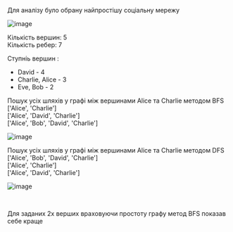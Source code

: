 Для аналізу було обрану найпростішу соціальну мережу

![image](https://github.com/kosmicheskiy/goit-algo-hw-06/assets/10980137/11d881c1-ec91-45eb-8421-429e88ee5487)

Кількість вершин: 5<br>
Кількість ребер: 7<br>

Ступніь вершин :
 - David - 4
 - Charlie, Alice - 3
 - Eve, Bob - 2


Пошук усіх шляхів у графі між вершинами Alice та Charlie методом BFS<br>
['Alice', 'Charlie']<br>
['Alice', 'David', 'Charlie']<br>
['Alice', 'Bob', 'David', 'Charlie']<br>

![image](https://github.com/kosmicheskiy/goit-algo-hw-06/assets/10980137/c62cea7f-564c-43fa-b07f-340a5a1742a4)



Пошук усіх шляхів у графі між вершинами Alice та Charlie методом DFS<br>
['Alice', 'Bob', 'David', 'Charlie']<br>
['Alice', 'Charlie']<br>
['Alice', 'David', 'Charlie']<br>

![image](https://github.com/kosmicheskiy/goit-algo-hw-06/assets/10980137/109db8c3-c0bd-41df-8eb6-01f776f198ed)

<br>

Для заданих 2х верших враховуючи простоту графу метод BFS показав себе краще
